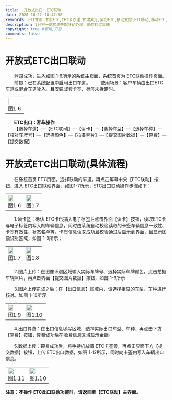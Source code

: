 ```yaml
---
title:  开放式出口：ETC联动
date: 2020-10-22 10:47:58
keywords: ETC甘肃,甘肃ETC,CPC卡办理,甘肃紫光,紫光ETC,移动支付,ETC移动,移动ETC,ETC办理，ETC手持终端,甘肃ETC办理,甘肃ETC发行,移动发行终端,手持便携式收费系统
description: 1分钟一站式收费站移动办理，助您秒过高速
copyright: true #新增,开启
comments: false
---
```


# 开放式ETC出口联动
&emsp;&emsp;登录成功，进入如图 1-6所示的系统主页面，系统首页为  ETC联动操作页面。
&emsp;&emsp;前提：已在系统配置中启用出口车道。
&emsp;&emsp;使用场景：客户车辆由出口ETC车道或混合车道驶入、且安装成套卡签、标签未拆卸时。
<table>
  <td><img src="/pub-images/laneCpc1.png"  width="30%" /><div style="text-align:center;">图1.6</div></td>
   </table>
<div style="font-weight:bold;">&emsp;&emsp;ETC出口：客车操作</div>
&emsp;&emsp;【选择车道】—【ETC联动】—【读卡】—【选择车型】—【选择车种】—【核对车牌号】—【选择颜色】—【拍摄照片】—【提交图片数据】—【算费】—【提交数据】

# 开放式ETC出口联动(具体流程)
&emsp;&emsp;在系统首页 ETC页面，选择联动的车道，再点击屏幕中央【ETC联动】按钮，进入 ETC出口联动界面，如图1-7所示，ETC出口联动操作步骤如下：

   <table>
        <td><img src="/pub-images/laneCpc1.png"  width="60%" /><div style="text-align:center;">图1.6</div></td>
        <td><img src="/pub-images/laneCpc2.png"  width="60%" /><div style="text-align:center;">图1.7</div></td>
       </table>
&emsp;&emsp;1.读卡签：确认 ETC卡已插入电子标签后点击界面【读卡】按钮，读取ETC卡与电子标签内写入的车辆信息，同时由系统自动校验读取的卡签车辆信息一致性、卡签有效性、状态名单等，卡签信息读取成功且校验通过后显示到界面，且显示图像识别区域，如图 1-8所示；
 <table>
 <td><img src="/pub-images/laneCpc2.png"  width="60%" /><div style="text-align:center;">图1.7</div></td>
 <td><img src="/pub-images/laneCpc3.png"  width="60%" /><div style="text-align:center;">图1.8</div></td>
       </table>
&emsp;&emsp;2.图片上传：在图像识别区域输入实际车牌号、选择实际车牌颜色，点击拍摄车辆照片，再点击界面【提交图片数据】按钮，如图 1-9所示

&emsp;&emsp;3.图片上传完成之后：在【出口信息】区域内，请选择相应的车型，车种进行核对。如图 1-10所示
<table>
  <td><img src="/pub-images/laneCpc4.png"  width="60%" /><div style="text-align:center;">图1.9</div></td>
  <td><img src="/pub-images/laneCpc5.png"  width="60%" /><div style="text-align:center;">图1.10</div></td>
   </table>
&emsp;&emsp;4.出口算费：在出口信息填写区域，选择实际出口车型、车种，再点击下方【算费】按钮，算费成功后在收费信息区域显示金额。

&emsp;&emsp;5.数据上传：算费成功后，将手持机放置 ETC卡签旁，再点击界面下方【提交数据】按钮，上传 ETC出口数据，如图  1-12所示，同时向卡签内写入车辆出口信息。
<table>
  <td><img src="/pub-images/laneCpc7.png"  width="60%" /><div style="text-align:center;">图1.11</div></td>
   <td><img src="/pub-images/laneCpc8.png"  width="60%" /><div style="text-align:center;">图1.10</div></td>
   </table>
   
<div style="font-weight:bold;">注意：不操作 ETC出口联动功能时，请返回至【ETC联动】主界面。</div>
